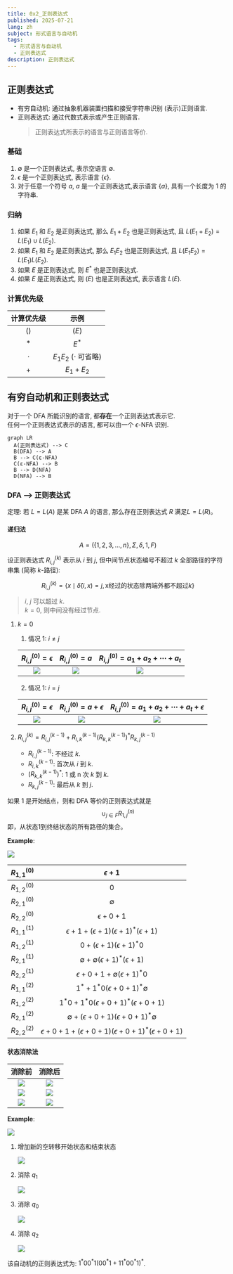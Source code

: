 ```yaml
---
title: 0x2_正则表达式
published: 2025-07-21
lang: zh
subject: 形式语言与自动机
tags:
  - 形式语言与自动机
  - 正则表达式
description: 正则表达式
---
```


## 正则表达式

- 有穷自动机: 通过抽象机器装置扫描和接受字符串识别 (表示)正则语言.
- 正则表达式: 通过代数式表示或产生正则语言.
	> 正则表达式所表示的语言与正则语言等价.

### 基础
1. $\emptyset$ 是一个正则表达式, 表示空语言 $\emptyset$. 
2. $\epsilon$ 是一个正则表达式, 表示语言 $\{\epsilon\}$. 
3. 对于任意一个符号 $a$, $a$ 是一个正则表达式,表示语言 $\{a\}$, 具有一个长度为 1 的字符串. 

### 归纳
1. 如果 $E_1$ 和 $E_2$ 是正则表达式, 那么 $E_1 + E_2$ 也是正则表达式, 且 $L(E_1 + E_2) = L(E_1) \cup L(E_2)$. 
2. 如果 $E_1$ 和 $E_2$ 是正则表达式, 那么 $E_1 E_2$ 也是正则表达式, 且 $L(E_1 E_2) = L(E_1)L(E_2)$. 
3. 如果 $E$ 是正则表达式, 则 $E^*$ 也是正则表达式.
4. 如果 $E$ 是正则表达式, 则 $(E)$ 也是正则表达式, 表示语言 $L(E)$. 

### 计算优先级

|计算优先级|示例|
|:------:|:--:|
| () |$(E)$|
| * |$E^*$|
|$\cdot$|$E_1 E_2$ ($\cdot$ 可省略)|
| + |$E_1 + E_2$|

## 有穷自动机和正则表达式

对于一个 DFA 所能识别的语言, 都**存在**一个正则表达式表示它.  
任何一个正则表达式表示的语言, 都可以由一个 $\epsilon$-NFA 识别. 

```mermaid
graph LR 
  A(正则表达式) --> C
  B(DFA) --> A
  B --> C(ε-NFA)
  C(ε-NFA) --> B
  B --> D(NFA)
  D(NFA) --> B
```

### DFA --> 正则表达式

定理: 若 $L = L(A)$ 是某 DFA $A$ 的语言, 那么存在正则表达式 $R$ 满足$L = L(R)$。

#### 递归法

$$A = (\{1,2,3,...,n\},\Sigma,\delta,1,F)$$

设正则表达式 $R_{i,j}^{(k)}$ 表示从 $i$ 到 $j$, 但中间节点状态编号不超过 $k$ 全部路径的字符串集 (简称 $k$-路径):

$$R_{i,j}^{(k)} = \{x \mid \hat{\delta}(i, x) = j, \text{x经过的状态除两端外都不超过} k\}$$

> $i$, $j$ 可以超过 $k$.  
> $k = 0$, 则中间没有经过节点.

1. $k = 0$
  
    1. 情况 1: $i \neq j$

      |$R_{i,j}^{(0)} = \epsilon$ |$R_{i,j}^{(0)} = a$|$R_{i,j}^{(0)} = a_1 + a_2 + \cdots + a_t$|
      |:----:|:----:|:----:|
      |![](https://quickchart.io/graphviz?graph=digraph{rankdir=TD;i[shape=circle,label="i"];j[shape=circle,label="j"];})|![](https://quickchart.io/graphviz?graph=digraph{rankdir=LR;i[shape=circle,label="i"];j[shape=circle,label="j"];i->j[label="a"];})|![](https://quickchart.io/graphviz?graph=digraph{rankdir=LR;i[shape=circle,label="i"];j[shape=circle,label="j"];i->j[label="a_1"];i->j[label="..."];i->j[label="a_t"];})|

      2. 情况 1: $i = j$

      |$R_{i,j}^{(0)} = \epsilon$|$R_{i,j}^{(0)} = a + \epsilon$|$R_{i,j}^{(0)} = a_1 + a_2 + \cdots + a_t + \epsilon$|
      |:----:|:----:|:----:|
      |![](https://quickchart.io/graphviz?graph=digraph{rankdir=TD;i[shape=circle,label="i"];})|![](https://quickchart.io/graphviz?graph=digraph{rankdir=TD;i[shape=circle,label="i"];i->i[label="a"];})|![](https://quickchart.io/graphviz?graph=digraph{rankdir=LR;i[shape=circle,label="i"];i:n->i:n[label="a_1",labeldistance=2];i:w->i:w[label="...",labeldistance=2];i:e->i:e[label="a_t",labeldistance=2];})|

2. $R_{i,j}^{(k)} = R_{i,j}^{(k-1)} + R_{i,k}^{(k-1)} (R_{k,k}^{(k-1)})^* R_{k,j}^{(k-1)}$

    - $R_{i,j}^{(k-1)}$: 不经过 $k$.
    - $R_{i,k}^{(k-1)}$: 首次从 $i$ 到 $k$.
    - $(R_{k,k}^{(k-1)})^*$: 1 或 n 次 $k$ 到 $k$.
    - $R_{k,j}^{(k-1)}$: 最后从 $k$ 到 $j$.

如果 1 是开始结点，则和 DFA 等价的正则表达式就是
$$\cup_{j \in F} R_{1,j}^{(n)}$$ 
即，从状态1到终结状态的所有路径的集合。

**Example**: 

![](https://quickchart.io/graphviz?graph=digraph{rankdir=LR;node[shape=circle];start[shape=point,label="start"];q1[label="q1"];q2[label="q2",peripheries=2];start->q1[label="start"];q1->q2[label="0"];q1->q1[label="1"];q2->q2[label="1,0"];})

|$R_{1,1}^{(0)}$ |$\epsilon + 1$|
|:---:|:---:|
|$R_{1,2}^{(0)}$ | $0$ |
|$R_{2,1}^{(0)}$ |$\emptyset$ |
|$R_{2,2}^{(0)}$ | $\epsilon + 0 + 1$|
|$R_{1,1}^{(1)}$ | $\epsilon + 1 + (\epsilon + 1)(\epsilon + 1)^* (\epsilon + 1)$|
|$R_{1,2}^{(1)}$ | $0 + (\epsilon + 1)(\epsilon + 1)^* 0$|
|$R_{2,1}^{(1)}$ | $\emptyset + \emptyset (\epsilon + 1)^* (\epsilon + 1)$|
|$R_{2,2}^{(1)}$ | $\epsilon + 0 + 1 + \emptyset (\epsilon + 1)^* 0$|
|$R_{1,1}^{(2)}$ | $1^* + 1^*0(\epsilon + 0 + 1)^* \emptyset$|
|$R_{1,2}^{(2)}$ | $1^*0 + 1^*0(\epsilon + 0 + 1)^* (\epsilon + 0 + 1)$|
|$R_{2,1}^{(2)}$ | $\emptyset + (\epsilon + 0 + 1)(\epsilon + 0 + 1)^* \emptyset$|
|$R_{2,2}^{(2)}$ | $\epsilon + 0 + 1 + (\epsilon + 0 + 1)(\epsilon + 0 + 1)^* (\epsilon + 0 + 1)$|

#### 状态消除法

|消除前|消除后|
|:---:|:---:|
|![](https://quickchart.io/graphviz?graph=digraph{rankdir=LR;s0[label="",shape=circle];s1[label="",shape=circle];s2[label="",shape=circle];s0->s1[label="a"];s1->s2[label="b"];})|![](https://quickchart.io/graphviz?graph=digraph{rankdir=LR;s0[label="",shape=circle];s1[label="",shape=circle];s0->s1[label="ab"];})|
|![](https://quickchart.io/graphviz?graph=digraph{rankdir=LR;s0[label="",shape=circle];s1[label="",shape=circle];s0->s1[label="a"];s0->s1[label="b"];})|![](https://quickchart.io/graphviz?graph=digraph{rankdir=LR;s0[label="",shape=circle];s1[label="",shape=circle];s0->s1[label="a%2Bb"];})|
|![](https://quickchart.io/graphviz?graph=digraph{rankdir=LR;s0[label="",shape=circle];s1[label="",shape=circle];s2[label="",shape=circle];s0->s1[label="a"];s1->s1[label="c"];s1->s2[label="b"];})|![](https://quickchart.io/graphviz?graph=digraph{rankdir=LR;s0[label="",shape=circle];s1[label="",shape=circle];s0->s1[label="ac%2Ab"];})|

**Example**:

![](https://quickchart.io/graphviz?graph=digraph{rankdir=LR;start[shape=point];q0[shape=circle,label="q0"];q1[shape=circle,label="q1"];q2[shape=doublecircle,label="q2"];start->q0[label="start"];q0->q0[label="1"];q0->q1[label="0"];q1->q1[label="0"];q1->q2[label="1"];q2->q1[label="0"];q2->q0[label="1"];})

1. 增加新的空转移开始状态和结束状态

    ![](https://quickchart.io/graphviz?graph=digraph{rankdir=LR;start[shape=point];s[shape=circle,label="s"];q0[shape=circle,label="q0"];q1[shape=circle,label="q1"];q2[shape=circle,label="q2"];f[shape=doublecircle,label="f"];start->s[label="start"];s->q0[label="ε"];q0->q0[label="1"];q0->q1[label="0"];q1->q1[label="0"];q1->q2[label="1"];q2->q1[label="0"];q2->q0[label="1"];q2->f[label="ε"];})

2. 消除 $q_1$

    ![](https://quickchart.io/graphviz?graph=digraph{rankdir=LR;start[shape=point];s[shape=circle,label="s"];q0[shape=circle,label="q0"];q2[shape=circle,label="q2"];f[shape=doublecircle,label="f"];start->s[label="start"];s->q0[label="ε"];q0->q0[label="1"];q0->q2[label="00*1"];q2->q2[label="00*1"];q2->q0[label="1"];q2->f[label="ε"];})

3. 消除 $q_0$

    ![](https://quickchart.io/graphviz?graph=digraph{rankdir=LR;start[shape=point];s[shape=circle,label="s"];q2[shape=circle,label="q2"];f[shape=doublecircle,label="f"];start->s[label="start"];s->q2[label="1*00*1"];q2->q2[label="00*1%2B11*00*1"];q2->f[label="ε"];})

4. 消除 $q_2$

    ![](https://quickchart.io/graphviz?graph=digraph{rankdir=LR;start[shape=point];s[shape=circle,label="s"];f[shape=doublecircle,label="f"];start->s[label="start"];s->f[label="1*00*1%2800*1%2B11*00*1%29*"];})

该自动机的正则表达式为: $1^*00^*1(00^*1+11^*00^*1)^*$.

